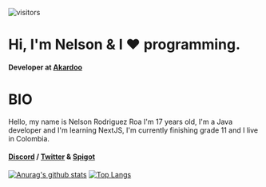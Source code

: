 ![visitors](https://visitor-badge.laobi.icu/badge?page_id=srvenient.readme.visitor-badge)

# Hi, I'm Nelson & I ❤️ programming.
#### Developer at [Akardoo](https://github.com/Akardoo)

# BIO
Hello, my name is Nelson Rodriguez Roa I'm 17 years old, I'm a Java developer and I'm learning NextJS, I'm currently finishing grade 11 and I live in Colombia.

#### [Discord](https://discord.gg/8SGMjZB) / [Twitter](https://twitter.com/SrVenient) & [Spigot](https://www.spigotmc.org/members/srvenients.906603/)

[![Anurag's github stats](https://github-readme-stats.vercel.app/api?username=srvenient)](https://github.com/srvenient/github-readme-stats) [![Top Langs](https://github-readme-stats.vercel.app/api/top-langs/?username=srvenient)](https://github.com/srvenient/github-readme-stats)

<!--
**srvenient/srvenient** is a ✨ _special_ ✨ repository because its `README.md` (this file) appears on your GitHub profile.

Here are some ideas to get you started:

- 🔭 I’m currently working on ...
- 🌱 I’m currently learning ...
- 👯 I’m looking to collaborate on ...
- 🤔 I’m looking for help with ...
- 💬 Ask me about ...
- 📫 How to reach me: ...
- 😄 Pronouns: ...
- ⚡ Fun fact: ...

- ![](https://img.shields.io/badge/Technologie-MongoDB-informational?style=flat&logo=Languages&logoColor=blue&color=282bd1)
- ![](https://img.shields.io/badge/Technologie-Morphia-informational?style=flat&logo=Languages&logoColor=blue&color=282bd1)
-->
